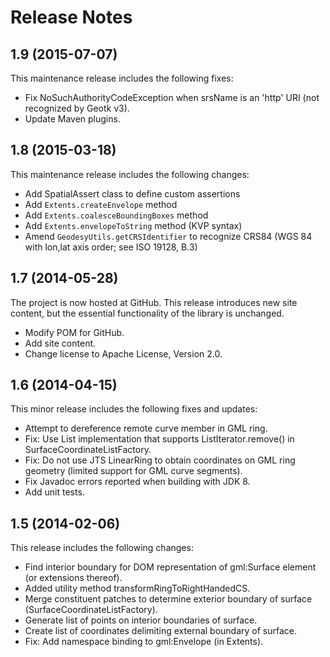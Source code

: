 ﻿# Release Notes

## 1.9 (2015-07-07)
This maintenance release includes the following fixes:

* Fix NoSuchAuthorityCodeException when srsName is an 'http' URI (not 
recognized by Geotk v3).
* Update Maven plugins.

## 1.8 (2015-03-18)
This maintenance release includes the following changes:

* Add SpatialAssert class to define custom assertions
* Add `Extents.createEnvelope` method
* Add `Extents.coalesceBoundingBoxes` method
* Add `Extents.envelopeToString` method (KVP syntax)
* Amend `GeodesyUtils.getCRSIdentifier` to recognize CRS84 (WGS 84 with lon,lat 
axis order; see ISO 19128, B.3)

## 1.7 (2014-05-28)
The project is now hosted at GitHub. This release introduces new site content, 
but the essential functionality of the library is unchanged.

* Modify POM for GitHub.
* Add site content.
* Change license to Apache License, Version 2.0.

## 1.6 (2014-04-15)
This minor release includes the following fixes and updates:

* Attempt to dereference remote curve member in GML ring.
* Fix: Use List implementation that supports ListIterator.remove() in 
SurfaceCoordinateListFactory.
* Fix: Do not use JTS LinearRing to obtain coordinates on GML ring geometry 
(limited support for GML curve segments).
* Fix Javadoc errors reported when building with JDK 8.
* Add unit tests.

## 1.5 (2014-02-06)
This release includes the following changes:

* Find interior boundary for DOM representation of gml:Surface element (or 
extensions thereof).
* Added utility method transformRingToRightHandedCS.
* Merge constituent patches to determine exterior boundary of surface 
(SurfaceCoordinateListFactory).
* Generate list of points on interior boundaries of surface.
* Create list of coordinates delimiting external boundary of surface.
* Fix: Add namespace binding to gml:Envelope (in Extents).
